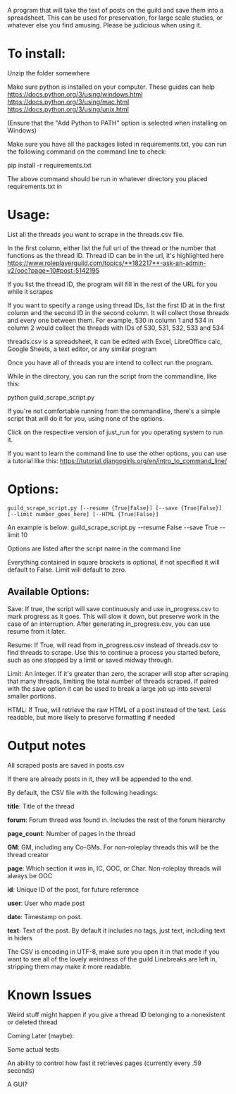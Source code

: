 A program that will take the text of posts on the guild and save them into a spreadsheet. This can be used for preservation, for large scale studies, or whatever else you find amusing. Please be judicious when using it.

# To install:
Unzip the folder somewhere

Make sure python is installed on your computer. These guides can help
https://docs.python.org/3/using/windows.html
https://docs.python.org/3/using/mac.html
https://docs.python.org/3/using/unix.html

(Ensure that the "Add Python to PATH" option is selected when installing on Windows)


Make sure you have all the packages listed in requirements.txt, you can run the following command on the command line to check:

pip install -r requirements.txt

The above command should be run in whatever directory you placed requirements.txt in



# Usage:

List all the threads you want to scrape in the threads.csv file.

In the first column, either list the full url of the thread or the number that functions as the thread ID. 
Thread ID can be in the url, it's highlighted here
https://www.roleplayerguild.com/topics/**182217**-ask-an-admin-v2/ooc?page=10#post-5142195

If you list the thread ID, the program will fill in the rest of the URL for you while it scrapes

If you want to specify a range using thread IDs, list the first ID at in the first column and the second ID in the second column. It will collect those threads and every one between them. For example, 530 in column 1 and 534 in column 2 would collect the threads with IDs of 530, 531, 532, 533 and 534

threads.csv is a spreadsheet, it can be edited with Excel, LibreOffice calc, Google Sheets, a text editor, or any similar program

Once you have all of threads you are intend to collect run the program.

While in the directory, you can run the script from the commandline, like this:

python guild\_scrape_script.py

If you're not comfortable running from the commandline, there's a simple script that will do it for you, using none of the options.


Click on the respective version of just_run for you operating system to run it. 

If you want to learn the command line to use the other options, you can use a tutorial like this:
https://tutorial.djangogirls.org/en/intro_to_command_line/

# Options:

    guild_scrape_script.py [--resume {True|False}] [--save {True|False}] [--limit number_goes_here] [--HTML {True|False}]

An example is below:
    guild_scrape_script.py --resume False --save True --limit 10

Options are listed after the script name in the command line

Everything contained in square brackets is optional, if not specified it will default to False. Limit will default to zero.

## Available Options:
Save: If true, the script will save continuously and use in\_progress.csv to mark progress as it goes. This will slow it down, but preserve work in the case of an interruption.
After generating in_progress.csv, you can use resume from it later.

Resume: If True, will read from in_progress.csv instead of threads.csv to find threads to scrape. Use this to continue a process you started before, such as one stopped by a limit or saved midway through.

Limit: An integer. If it's greater than zero, the scraper will stop after scraping that many threads, limiting the total number of threads scraped. If paired with the save option it can be used to break a large job up into several smaller portions.

HTML: If True, will retrieve the raw HTML of a post instead of the text. Less readable, but more likely to preserve formatting if needed



# Output notes

All scraped posts are saved in posts.csv

If there are already posts in it, they will be appended to the end.

By default, the CSV file with the following headings:

**title**: Title of the thread

**forum**: Forum thread was found in. Includes the 
rest of the forum hierarchy

**page_count**: Number of pages in the thread

**GM**: GM, including any Co-GMs. For non-roleplay threads this will be the thread creator

**page**: Which section it was in, IC, OOC, or Char. 
Non-roleplay threads will always be OOC

**id**: Unique ID of the post, for future reference

**user**: User who made post

**date**: Timestamp on post.

**text**: Text of the post. By default it includes no tags, just text, including text in hiders

The CSV is encoding in UTF-8, make sure you open it in that mode if you want to see all of the lovely weirdness of the guild
Linebreaks are left in, stripping them may make it more readable.

# Known Issues

Weird stuff might happen if you give a thread ID belonging to a nonexistent or deleted thread

Coming Later (maybe):

Some actual tests

An ability to control how fast it retrieves pages (currently every .59 seconds)

A GUI?


